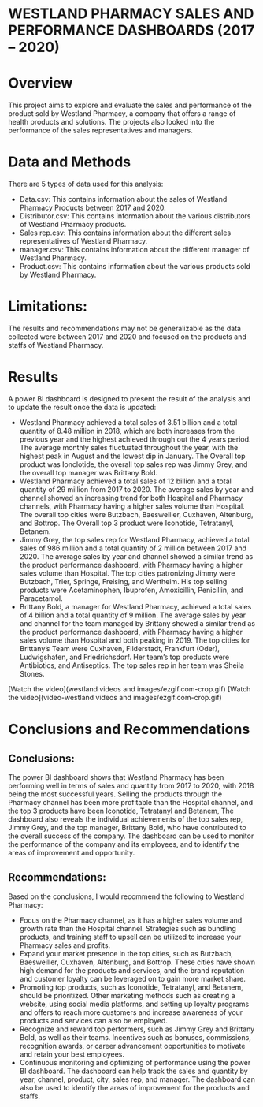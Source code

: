 # WESTLAND PHARMACY SALES AND PERFORMANCE DASHBOARDS (2017 – 2020)
# Overview
This project aims to explore and evaluate the sales and performance of the product sold by Westland Pharmacy, a company that offers a range of health products and solutions. The projects also looked into the performance of the sales representatives and managers.
# Data and Methods
There are 5 types of data used for this analysis:
-	Data.csv: This contains information about the sales of Westland Pharmacy Products between 2017 and 2020.
-	Distributor.csv: This contains information about the various distributors of Westland Pharmacy products.
-	Sales rep.csv: This contains information about the different sales representatives of Westland Pharmacy.
-	manager.csv: This contains information about the different manager of Westland Pharmacy.
-	Product.csv: This contains information about the various products sold by Westland Pharmacy.
# Limitations:
The results and recommendations may not be generalizable as the data collected were between 2017 and 2020 and focused on the products and staffs of Westland Pharmacy.
# Results
A power BI dashboard is designed to present the result of the analysis and to update the result once the data is updated:
-	Westland Pharmacy achieved a total sales of 3.51 billion and a total quantity of 8.48 million in 2018, which are both increases from the previous year and the highest achieved through out the 4 years period. The average monthly sales fluctuated throughout the year, with the highest peak in August and the lowest dip in January. The Overall top product was Ionclotide, the overall top sales rep was Jimmy Grey, and the overall top manager was Brittany Bold.
-	Westland Pharmacy achieved a total sales of 12 billion and a total quantity of 29 million from 2017 to 2020. The average sales by year and channel showed an increasing trend for both Hospital and Pharmacy channels, with Pharmacy having a higher sales volume than Hospital. The overall top cities were Butzbach, Baesweiller, Cuxhaven, Altenburg, and Bottrop. The Overall top 3 product were Iconotide, Tetratanyl, Betanem.
-	Jimmy Grey, the top sales rep for Westland Pharmacy, achieved a total sales of 986 million and a total quantity of 2 million between 2017 and 2020. The average sales by year and channel showed a similar trend as the product performance dashboard, with Pharmacy having a higher sales volume than Hospital. The top cities patronizing Jimmy were Butzbach, Trier, Springe, Freising, and Wertheim. His top selling products were Acetaminophen, Ibuprofen, Amoxicillin, Penicillin, and Paracetamol.
-	Brittany Bold, a manager for Westland Pharmacy, achieved a total sales of 4 billion and a total quantity of 9 million. The average sales by year and channel for the team managed by Brittany showed a similar trend as the product performance dashboard, with Pharmacy having a higher sales volume than Hospital and both peaking in 2019. The top cities for Brittany’s Team were Cuxhaven, Filderstadt, Frankfurt (Oder), Ludwigshafen, and Friedrichsdorf. Her team’s top products were Antibiotics, and Antiseptics. The top sales rep in her team was Sheila Stones.
  
[Watch the video](westland videos and images/ezgif.com-crop.gif)
[Watch the video](video-westland videos and images/ezgif.com-crop.gif)

# Conclusions and Recommendations
## Conclusions:
The power BI dashboard shows that Westland Pharmacy has been performing well in terms of sales and quantity from 2017 to 2020, with 2018 being the most successful years. Selling the products through the Pharmacy channel has been more profitable than the Hospital channel, and the top 3 products have been Iconotide, Tetratanyl and Betanem, The dashboard also reveals the individual achievements of the top sales rep, Jimmy Grey, and the top manager, Brittany Bold, who have contributed to the overall success of the company. The dashboard can be used to monitor the performance of the company and its employees, and to identify the areas of improvement and opportunity.
## Recommendations:
Based on the conclusions, I would recommend the following to Westland Pharmacy:
- Focus on the Pharmacy channel, as it has a higher sales volume and growth rate than the Hospital channel. Strategies such as bundling products, and training staff to upsell can be utilized to increase your Pharmacy sales and profits.
- Expand your market presence in the top cities, such as Butzbach, Baesweiller, Cuxhaven, Altenburg, and Bottrop. These cities have shown high demand for the products and services, and the brand reputation and customer loyalty can be leveraged on to gain more market share.
- Promoting top products, such as Iconotide, Tetratanyl, and Betanem, should be prioritized. Other marketing methods such as creating a website, using social media platforms, and setting up loyalty programs and offers to reach more customers and increase awareness of your products and services can also be employed.
- Recognize and reward top performers, such as Jimmy Grey and Brittany Bold, as well as their teams. Incentives such as bonuses, commissions, recognition awards, or career advancement opportunities to motivate and retain your best employees. 
- Continuous monitoring and optimizing of performance using the power BI dashboard. The dashboard can help track the sales and quantity by year, channel, product, city, sales rep, and manager. The dashboard can also be used to identify the areas of improvement for the products and staffs.
